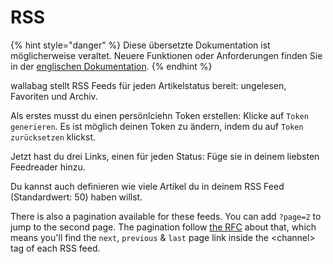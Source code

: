 # RSS

{% hint style="danger" %}
Diese übersetzte Dokumentation ist möglicherweise veraltet. Neuere Funktionen oder Anforderungen finden Sie in der [englischen Dokumentation](https://doc.wallabag.org/en/).
{% endhint %}

wallabag stellt RSS Feeds für jeden Artikelstatus bereit: ungelesen,
Favoriten und Archiv.

Als erstes musst du einen persönlciehn Token erstellen: Klicke auf
`Token generieren`. Es ist möglich deinen Token zu ändern, indem du auf
`Token zurücksetzen` klickst.

Jetzt hast du drei Links, einen für jeden Status: Füge sie in deinem
liebsten Feedreader hinzu.

Du kannst auch definieren wie viele Artikel du in deinem RSS Feed
(Standardwert: 50) haben willst.

There is also a pagination available for these feeds. You can add
`?page=2` to jump to the second page. The pagination follow [the
RFC](https://tools.ietf.org/html/rfc5005#page-4) about that, which means
you'll find the `next`, `previous` & `last` page link inside the
&lt;channel&gt; tag of each RSS feed.
